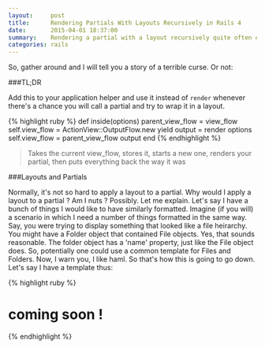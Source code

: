 ```yaml
---
layout:     post
title:      Rendering Partials With Layouts Recursively in Rails 4
date:       2015-04-01 18:37:00
summary:    Rendering a partial with a layout recursively quite often ends in tears.
categories: rails
---
```

So, gather around and I will tell you a story of a terrible curse. Or not:

###TL;DR

Add this to your application helper and use it instead of `render` whenever there's a chance you will call a partial and try to wrap it in a layout.

{% highlight ruby %}
  def inside(options)
    parent_view_flow = view_flow
    self.view_flow = ActionView::OutputFlow.new
    yield
    output = render options
    self.view_flow = parent_view_flow
    output
  end
{% endhighlight %}
> Takes the current view_flow, stores it, starts a new one, renders your partial, then puts everything back the way it was

###Layouts and Partials

Normally, it's not so hard to apply a layout to a partial. Why would I apply a layout to a partial ? Am I nuts ? Possibly. Let me explain. Let's say I have a bunch of things I would like to have similarly formatted. Imagine (if you will) a scenario in which I need a number of things formatted in the same way. Say, you were trying to display something that looked like a file heirarchy. You might have a Folder object that contained File objects. Yes, that sounds reasonable. The folder object has a 'name' property, just like the File object does. So, potentially one could use a common template for Files and Folders. Now, I warn you, I like haml. So that's how this is going to go down. Let's say I have a template thus:

{% highlight ruby %}
# coming soon !
{% endhighlight %}


